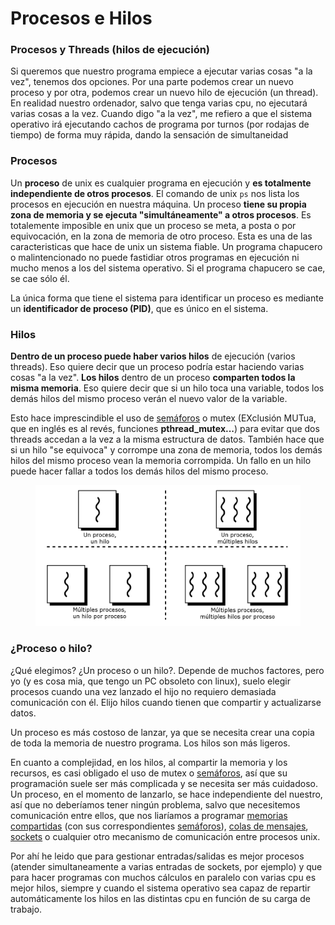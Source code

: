 # Procesos e Hilos

### **Procesos y Threads (hilos de ejecución)**

Si queremos que nuestro programa empiece a ejecutar varias cosas "a la vez", tenemos dos opciones. Por una parte podemos crear un nuevo proceso y por otra, podemos crear un nuevo hilo de ejecución (un thread). En realidad nuestro ordenador, salvo que tenga varias cpu, no ejecutará varias cosas a la vez. Cuando digo "a la vez", me refiero a que el sistema operativo irá ejecutando cachos de programa por turnos (por rodajas de tiempo) de forma muy rápida, dando la sensación de simultaneidad

### **Procesos**

Un **proceso** de unix es cualquier programa en ejecución y **es totalmente independiente de otros procesos**. El comando de unix `ps` nos lista los procesos en ejecución en nuestra máquina. Un proceso **tiene su propia zona de memoria y se ejecuta "simultáneamente" a otros procesos**. Es totalemente imposible en unix que un proceso se meta, a posta o por equivocación, en la zona de memoria de otro proceso. Esta es una de las caracteristicas que hace de unix un sistema fiable. Un programa chapucero o malintencionado no puede fastidiar otros programas en ejecución ni mucho menos a los del sistema operativo. Si el programa chapucero se cae, se cae sólo él.

La única forma que tiene el sistema para identificar un proceso es mediante un **identificador de proceso (PID)**, que es único en el sistema.

### Hilos

**Dentro de un proceso puede haber varios hilos** de ejecución (varios threads). Eso quiere decir que un proceso podría estar haciendo varias cosas "a la vez". **Los hilos** dentro de un proceso **comparten todos la misma memoria**. Eso quiere decir que si un hilo toca una variable, todos los demás hilos del mismo proceso verán el nuevo valor de la variable.&#x20;

Esto hace imprescindible el uso de [semáforos](https://www.chuidiang.org/clinux/ipcs/semaforo.php) o mutex (EXclusión MUTua, que en inglés es al revés, funciones **pthread\_mutex...**) para evitar que dos threads accedan a la vez a la misma estructura de datos. También hace que si un hilo "se equivoca" y corrompe una zona de memoria, todos los demás hilos del mismo proceso vean la memoria corrompida. Un fallo en un hilo puede hacer fallar a todos los demás hilos del mismo proceso.

<figure><img src="../../.gitbook/assets/image (5).png" alt=""><figcaption></figcaption></figure>

### ¿Proceso o hilo?

&#x20;¿Qué elegimos? ¿Un proceso o un hilo?. Depende de muchos factores, pero yo (y es cosa mia, que tengo un PC obsoleto con linux), suelo elegir procesos cuando una vez lanzado el hijo no requiero demasiada comunicación con él. Elijo hilos cuando tienen que compartir y actualizarse datos.

Un proceso es más costoso de lanzar, ya que se necesita crear una copia de toda la memoria de nuestro programa. Los hilos son más ligeros.

En cuanto a complejidad, en los hilos, al compartir la memoria y los recursos, es casi obligado el uso de mutex o [semáforos](https://www.chuidiang.org/clinux/ipcs/semaforo.php), así que su programación suele ser más complicada y se necesita ser más cuidadoso. Un proceso, en el momento de lanzarlo, se hace independiente del nuestro, así que no deberíamos tener ningún problema, salvo que necesitemos comunicación entre ellos, que nos liaríamos a programar [memorias compartidas](https://www.chuidiang.org/clinux/ipcs/mem\_comp.php) (con sus correspondientes [semáforos](https://www.chuidiang.org/clinux/ipcs/semaforo.php)), [colas de mensajes](https://www.chuidiang.org/clinux/ipcs/colas.php), [sockets](https://www.chuidiang.org/clinux/sockets/sockets\_simp.php) o cualquier otro mecanismo de comunicación entre procesos unix.

Por ahí he leido que para gestionar entradas/salidas es mejor procesos (atender simultaneamente a varias entradas de sockets, por ejemplo) y que para hacer programas con muchos cálculos en paralelo con varias cpu es mejor hilos, siempre y cuando el sistema operativo sea capaz de repartir automáticamente los hilos en las distintas cpu en función de su carga de trabajo.
